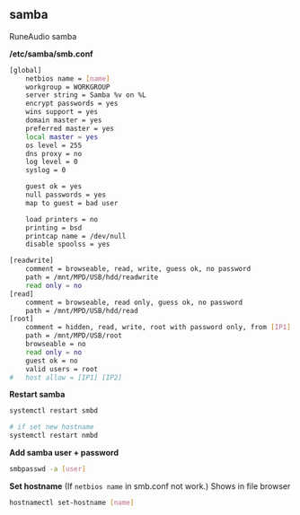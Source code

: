 samba
---
RuneAudio samba  

**/etc/samba/smb.conf**
```sh
[global]
	netbios name = [name]
	workgroup = WORKGROUP
	server string = Samba %v on %L
	encrypt passwords = yes
	wins support = yes
	domain master = yes
	preferred master = yes
	local master = yes
	os level = 255   
	dns proxy = no
	log level = 0
	syslog = 0

	guest ok = yes
	null passwords = yes
	map to guest = bad user

	load printers = no
	printing = bsd
	printcap name = /dev/null
	disable spoolss = yes

[readwrite]
	comment = browseable, read, write, guess ok, no password
	path = /mnt/MPD/USB/hdd/readwrite
	read only = no
[read]
	comment = browseable, read only, guess ok, no password
	path = /mnt/MPD/USB/hdd/read
[root]
	comment = hidden, read, write, root with password only, from [IP1] [IP2] only
	path = /mnt/MPD/USB/root
	browseable = no
	read only = no
	guest ok = no
	valid users = root
#	host allow = [IP1] [IP2]
```

**Restart samba**
```sh
systemctl restart smbd

# if set new hostname
systemctl restart nmbd
```

**Add samba user + password**
```sh
smbpasswd -a [user]
```

**Set hostname** (If `netbios name` in smb.conf not work.)
Shows in file browser
```sh
hostnamectl set-hostname [name]
```
